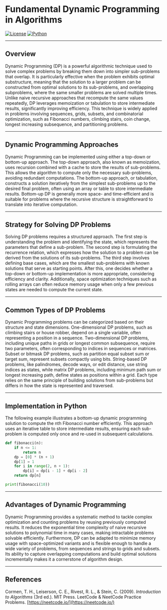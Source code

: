 # Fundamental Dynamic Programming in Algorithms

[![License](https://img.shields.io/badge/License-Apache_2.0-blue.svg)](https://opensource.org/licenses/Apache-2.0) [![Python](https://img.shields.io/badge/Python-3.8+-3776AB.svg?logo=python\&logoColor=white)](https://www.python.org/)

---

## Overview

Dynamic Programming (DP) is a powerful algorithmic technique used to solve complex problems by breaking them down into simpler sub-problems that overlap. It is particularly effective when the problem exhibits optimal substructure, meaning that the solution to a larger problem can be constructed from optimal solutions to its sub-problems, and overlapping subproblems, where the same smaller problems are solved multiple times. Unlike naive recursive approaches that recompute the same values repeatedly, DP leverages memoization or tabulation to store intermediate results, significantly improving efficiency. This technique is widely applied in problems involving sequences, grids, subsets, and combinatorial optimization, such as Fibonacci numbers, climbing stairs, coin change, longest increasing subsequence, and partitioning problems.

---

## Dynamic Programming Approaches

Dynamic Programming can be implemented using either a top-down or bottom-up approach. The top-down approach, also known as memoization, uses recursion combined with a cache to store the results of sub-problems. This allows the algorithm to compute only the necessary sub-problems, avoiding redundant computations. The bottom-up approach, or tabulation, constructs a solution iteratively from the simplest sub-problems up to the desired final problem, often using an array or table to store intermediate results. Bottom-up DP is generally more space- and time-efficient and is suitable for problems where the recursive structure is straightforward to translate into iterative computation.

---

## Strategy for Solving DP Problems

Solving DP problems requires a structured approach. The first step is understanding the problem and identifying the state, which represents the parameters that define a sub-problem. The second step is formulating the recurrence relation, which expresses how the solution to a problem can be derived from the solutions of its sub-problems. The third step involves defining base cases, which are the smallest sub-problems with known solutions that serve as starting points. After this, one decides whether a top-down or bottom-up implementation is more appropriate, considering efficiency and clarity. Additionally, space optimization techniques such as rolling arrays can often reduce memory usage when only a few previous states are needed to compute the current state.

---

## Common Types of DP Problems

Dynamic Programming problems can be categorized based on their structure and state dimensions. One-dimensional DP problems, such as climbing stairs or house robber, depend on a single variable, often representing a position in a sequence. Two-dimensional DP problems, including unique paths in grids or longest common subsequence, require two parameters, often corresponding to indices in sequences or matrices. Subset or bitmask DP problems, such as partition equal subset sum or target sum, represent subsets compactly using bits. String-based DP problems, like palindromes, decode ways, or edit distance, use string indices as states, while matrix DP problems, including minimum path sum or longest increasing path, define states as positions within a grid. Each type relies on the same principle of building solutions from sub-problems but differs in how the state is represented and traversed.

---

## Implementation in Python

The following example illustrates a bottom-up dynamic programming solution to compute the nth Fibonacci number efficiently. This approach uses an iterative table to store intermediate results, ensuring each sub-problem is computed only once and re-used in subsequent calculations.

```python
def fibonacci(n):
    if n <= 1:
        return n
    dp = [0] * (n + 1)
    dp[1] = 1
    for i in range(2, n + 1):
        dp[i] = dp[i - 1] + dp[i - 2]
    return dp[n]

print(fibonacci(10)) 
```

---

## Advantages of Dynamic Programming

Dynamic Programming provides a systematic method to tackle complex optimization and counting problems by reusing previously computed results. It reduces the exponential time complexity of naive recursive solutions to polynomial time in many cases, making intractable problems solvable efficiently. Furthermore, DP can be adapted to minimize memory usage with space-optimized variants and is flexible enough to handle a wide variety of problems, from sequences and strings to grids and subsets. Its ability to capture overlapping computations and build optimal solutions incrementally makes it a cornerstone of algorithm design.

---

## References

Cormen, T. H., Leiserson, C. E., Rivest, R. L., & Stein, C. (2009). *Introduction to Algorithms* (3rd ed.). MIT Press. LeetCode & NeetCode Practice Problems. [https://neetcode.io/](https://neetcode.io/)

